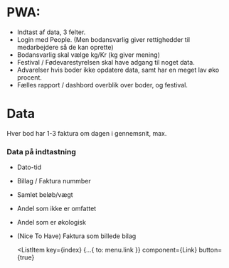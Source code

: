 # PWA:

- Indtast af data, 3 felter.
- Login med People. (Men bodansvarlig giver rettighedder til medarbejdere så de kan oprette)
- Bodansvarlig skal vælge kg/Kr (kg giver mening)
- Festival / Fødevarestyrelsen skal have adgang til noget data.
- Advarelser hvis boder ikke opdatere data, samt har en meget lav øko procent.
- Fælles rapport / dashbord overblik over boder, og festival.

# Data

Hver bod har 1-3 faktura om dagen i gennemsnit, max.

### Data på indtastning
- Dato-tid
- Billag / Faktura nummber
- Samlet beløb/vægt
- Andel som ikke er omfattet
- Andel som er økologisk
- (Nice To Have) Faktura som billede bilag



  <ListItem
		key={index}
		{...{ to: menu.link }}
		component={Link}
		button={true}
	>
